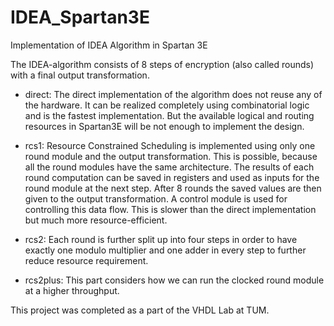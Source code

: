 # IDEA_Spartan3E
Implementation of IDEA Algorithm in Spartan 3E

The IDEA-algorithm consists of 8 steps of encryption (also called rounds) with a final output transformation.

- direct: The direct implementation of the algorithm does not reuse any of the hardware. It can be realized completely using combinatorial  logic and is the fastest implementation. But the available logical and routing resources in Spartan3E will be not enough to implement the design.

- rcs1: Resource Constrained Scheduling is implemented using only one round module and the output transformation. This is possible, because all the round modules have the same architecture. The results of each round computation can be saved in registers and used as inputs for the round module at the next step. After 8 rounds the saved values are then given to the output transformation. A control module is used for controlling this data flow. This is slower than the direct implementation but much more resource-efficient.

- rcs2: Each round is further split up into four steps in order to have exactly one modulo multiplier and one adder in every step to further reduce resource requirement.

- rcs2plus: This part considers how we can run the clocked round module at a higher throughput.

This project was completed as a part of the VHDL Lab at TUM.

